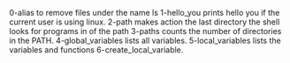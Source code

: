 0-alias to remove files under the name ls
1-hello_you prints hello you if the current user is using linux.
2-path makes action the last directory the shell looks for programs in of the path
3-paths counts the number of directories in the PATH.
4-global_variables lists all variables.
5-local_variables lists the variables and functions
6-create_local_variable.
